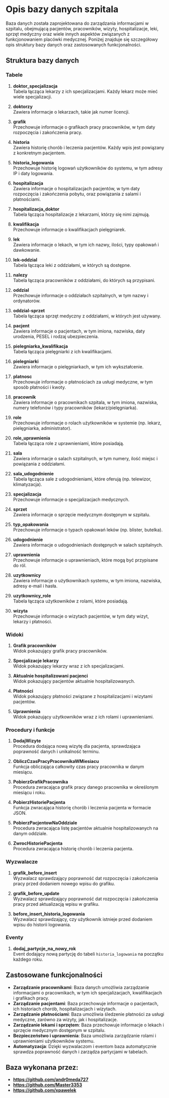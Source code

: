 # Opis bazy danych szpitala 

Baza danych została zaprojektowana do zarządzania informacjami w szpitalu, obejmującą pacjentów, pracowników, wizyty, hospitalizacje, leki, sprzęt medyczny oraz wiele innych aspektów związanych z funkcjonowaniem placówki medycznej. Poniżej znajduje się szczegółowy opis struktury bazy danych oraz zastosowanych funkcjonalności.

## Struktura bazy danych

### Tabele

1. **doktor_specjalizacja**  
   Tabela łącząca lekarzy z ich specjalizacjami. Każdy lekarz może mieć wiele specjalizacji.

2. **doktorzy**  
   Zawiera informacje o lekarzach, takie jak numer licencji.

3. **grafik**  
   Przechowuje informacje o grafikach pracy pracowników, w tym daty rozpoczęcia i zakończenia pracy.

4. **historia**  
   Zawiera historię chorób i leczenia pacjentów. Każdy wpis jest powiązany z konkretnym pacjentem.

5. **historia_logowania**  
   Przechowuje historię logowań użytkowników do systemu, w tym adresy IP i daty logowania.

6. **hospitalizacja**  
   Zawiera informacje o hospitalizacjach pacjentów, w tym daty rozpoczęcia i zakończenia pobytu, oraz powiązania z salami i płatnościami.

7. **hospitalizacja_doktor**  
   Tabela łącząca hospitalizacje z lekarzami, którzy się nimi zajmują.

8. **kwalifikacja**  
   Przechowuje informacje o kwalifikacjach pielęgniarek.

9. **lek**  
   Zawiera informacje o lekach, w tym ich nazwy, ilości, typy opakowań i dawkowanie.

10. **lek-oddzial**  
    Tabela łącząca leki z oddziałami, w których są dostępne.

11. **nalezy**  
    Tabela łącząca pracowników z oddziałami, do których są przypisani.

12. **oddzial**  
    Przechowuje informacje o oddziałach szpitalnych, w tym nazwy i ordynatorów.

13. **oddzial-sprzet**  
    Tabela łącząca sprzęt medyczny z oddziałami, w których jest używany.

14. **pacjent**  
    Zawiera informacje o pacjentach, w tym imiona, nazwiska, daty urodzenia, PESEL i rodzaj ubezpieczenia.

15. **pielegniarka_kwalifikacja**  
    Tabela łącząca pielęgniarki z ich kwalifikacjami.

16. **pielegniarki**  
    Zawiera informacje o pielęgniarkach, w tym ich wykształcenie.

17. **platnosc**  
    Przechowuje informacje o płatnościach za usługi medyczne, w tym sposób płatności i kwoty.

18. **pracownik**  
    Zawiera informacje o pracownikach szpitala, w tym imiona, nazwiska, numery telefonów i typy pracowników (lekarz/pielęgniarka).

19. **role**  
    Przechowuje informacje o rolach użytkowników w systemie (np. lekarz, pielęgniarka, administrator).

20. **role_uprawnienia**  
    Tabela łącząca role z uprawnieniami, które posiadają.

21. **sala**  
    Zawiera informacje o salach szpitalnych, w tym numery, ilość miejsc i powiązania z oddziałami.

22. **sala_udogodnienie**  
    Tabela łącząca sale z udogodnieniami, które oferują (np. telewizor, klimatyzacja).

23. **specjalizacja**  
    Przechowuje informacje o specjalizacjach medycznych.

24. **sprzet**  
    Zawiera informacje o sprzęcie medycznym dostępnym w szpitalu.

25. **typ_opakowania**  
    Przechowuje informacje o typach opakowań leków (np. blister, butelka).

26. **udogodnienie**  
    Zawiera informacje o udogodnieniach dostępnych w salach szpitalnych.

27. **uprawnienia**  
    Przechowuje informacje o uprawnieniach, które mogą być przypisane do ról.

28. **uzytkownicy**  
    Zawiera informacje o użytkownikach systemu, w tym imiona, nazwiska, adresy e-mail i hasła.

29. **uzytkownicy_role**  
    Tabela łącząca użytkowników z rolami, które posiadają.

30. **wizyta**  
    Przechowuje informacje o wizytach pacjentów, w tym daty wizyt, lekarzy i płatności.

### Widoki

1. **Grafik pracowników**  
   Widok pokazujący grafik pracy pracowników.

2. **Specjalizacje lekarzy**  
   Widok pokazujący lekarzy wraz z ich specjalizacjami.

3. **Aktualnie hospitalizowani pacjenci**  
   Widok pokazujący pacjentów aktualnie hospitalizowanych.

4. **Płatności**  
   Widok pokazujący płatności związane z hospitalizacjami i wizytami pacjentów.

5. **Uprawnienia**  
   Widok pokazujący użytkowników wraz z ich rolami i uprawnieniami.

### Procedury i funkcje

1. **DodajWizyte**  
   Procedura dodająca nową wizytę dla pacjenta, sprawdzająca poprawność danych i unikalność terminu.

2. **ObliczCzasPracyPracownikaWMiesiacu**  
   Funkcja obliczająca całkowity czas pracy pracownika w danym miesiącu.

3. **PobierzGrafikPracownika**  
   Procedura zwracająca grafik pracy danego pracownika w określonym miesiącu i roku.

4. **PobierzHistoriePacjenta**  
   Funkcja zwracająca historię chorób i leczenia pacjenta w formacie JSON.

5. **PobierzPacjentowNaOddziale**  
   Procedura zwracająca listę pacjentów aktualnie hospitalizowanych na danym oddziale.

6. **ZwrocHistoriePacjenta**  
   Procedura zwracająca historię chorób i leczenia pacjenta.

### Wyzwalacze

1. **grafik_before_insert**  
   Wyzwalacz sprawdzający poprawność dat rozpoczęcia i zakończenia pracy przed dodaniem nowego wpisu do grafiku.

2. **grafik_before_update**  
   Wyzwalacz sprawdzający poprawność dat rozpoczęcia i zakończenia pracy przed aktualizacją wpisu w grafiku.

3. **before_insert_historia_logowania**  
   Wyzwalacz sprawdzający, czy użytkownik istnieje przed dodaniem wpisu do historii logowania.

### Eventy

1. **dodaj_partycje_na_nowy_rok**  
   Event dodający nową partycję do tabeli `historia_logowania` na początku każdego roku.

## Zastosowane funkcjonalności

- **Zarządzanie pracownikami**: Baza danych umożliwia zarządzanie informacjami o pracownikach, w tym ich specjalizacjach, kwalifikacjach i grafikach pracy.
- **Zarządzanie pacjentami**: Baza przechowuje informacje o pacjentach, ich historiach chorób, hospitalizacjach i wizytach.
- **Zarządzanie płatnościami**: Baza umożliwia śledzenie płatności za usługi medyczne, zarówno za wizyty, jak i hospitalizacje.
- **Zarządzanie lekami i sprzętem**: Baza przechowuje informacje o lekach i sprzęcie medycznym dostępnym w szpitalu.
- **Bezpieczeństwo i uprawnienia**: Baza umożliwia zarządzanie rolami i uprawnieniami użytkowników systemu.
- **Automatyzacja**: Dzięki wyzwalaczom i eventom baza automatycznie sprawdza poprawność danych i zarządza partycjami w tabelach.

## Baza wykonana przez: 
- **https://github.com/andr0meda727**
- **https://github.com/Master3353**
- **https://github.com/xpawelek**
